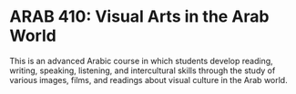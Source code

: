 # ARAB 410: Visual Arts in the Arab World

This is an advanced Arabic course in which students develop reading, writing, speaking, listening, and intercultural skills through the study of various images, films, and readings about visual culture in the Arab world.